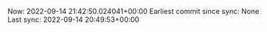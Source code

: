 Now: 2022-09-14 21:42:50.024041+00:00 Earliest commit since sync: None Last sync: 2022-09-14 20:49:53+00:00
